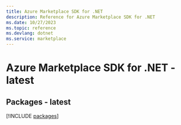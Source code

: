 ```yaml
---
title: Azure Marketplace SDK for .NET
description: Reference for Azure Marketplace SDK for .NET
ms.date: 10/27/2023
ms.topic: reference
ms.devlang: dotnet
ms.service: marketplace
---
```

# Azure Marketplace SDK for .NET - latest
## Packages - latest
[!INCLUDE [packages](marketplace-index.md)]